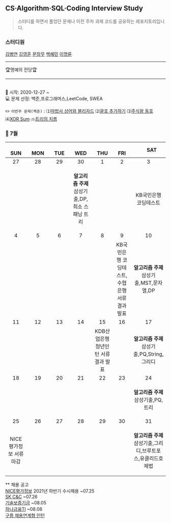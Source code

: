 ## CS·Algorithm·SQL·Coding Interview Study
<blockquote>스터디를 하면서 풀었던 문제나 이전 주차 과제 코드를 공유하는 레포지토리입니다.</blockquote>

### 스터디원

[김병연](https://github.com/whyWhale) [김영훈](https://github.com/12311321) [문창무](https://github.com/ChangmooMoon) [백혜민](https://github.com/HyeminBaek) [이명륜](https://github.com/auddl0756)

<hr>
🏆명예의 전당🏆

<hr>

<br> 📌 시작: 2020-12-27 ~
<br> 💻 문제 선정: 백준,프로그래머스,LeetCode, SWEA

✏️ `이번주 문제(백준)` : ⑴[마법사 상어와 블리자드](https://www.acmicpc.net/problem/21611)  ⑵[괄호 추가하기](https://www.acmicpc.net/problem/16637)  ⑶[주식왕 동호](https://www.acmicpc.net/problem/1231)  ⑷[XOR Sum](https://www.acmicpc.net/problem/11338)  ⑸[트리의 지름](https://www.acmicpc.net/problem/1967)

<h3> 📅 7월 </h3>


|　  SUN　  |　  MON　  |　  TUE　  |　  WED　  |　  THU　  |　  FRI　  |　  SAT　  |
|:---:|:---:|:---:|:---:|:---:|:---:|:---:|
|   27    |   28    |   29  |  30  |  1  |  2  |  3  |
|     |     |    |<p><b>알고리즘 주제</b> 삼성기출,DP,최소 스패닝 트리</p> |  | |KB국민은행 코딩테스트|
|   4   |      5      |      6      |     7     |    8     |     9     |   10   |
||||||KB국민은행 코딩테스트, 수협은행 서류 결과 발표|<p><b>알고리즘 주제</b> 삼성기출,MST,문자열,DP</p>|
| 11 |      12       |      13       |      14      |     15     |     16     |17|
|    ||||KDB산업은행 청년인턴 서류 결과 발표||<p><b>알고리즘 주제</b>삼성기출,PQ,String,그리디</p>|
| 18 |      19        |      20       | 21   |  22  |  23  |  24  |
|||||||<p><b>알고리즘 주제</b>삼성기출,PQ,트리</p>|
| 25 |26|27|28|29|30|31|
|NICE평가정보 서류 마감|   |  ||||<p><b>알고리즘 주제</b>삼성기출,그리디,브루트포스,유클리드호제법</p>|


** 채용 공고
<br>[NICE평가정보](https://nice.recruiter.co.kr/app/jobnotice/view?systemKindCode=MRS2&jobnoticeSn=63930) 2021년 하반기 수시채용 ~07.25 
<br>[SK C&C](https://www.skcareers.com/POS/jobViewOpenRecruit.aspx?_SKEP=qv0xqNXR7Eq%2BqPSIm4H4Gy%2BJ94ruMYWzboydXaYMP%2B%2BVWiebQKDvW1emvgsYhFMx11geFiSdWUwqE26p9uTRBNrphIy2T5jMe8MHUNbAJ10%3D) ~07.26
<br>[기술보증기금](https://kibo.incruit.com/hire/viewhire.asp?projectid=101) ~08.05
<br>[하나금융TI](https://hanati.recruiter.co.kr/app/jobnotice/view?systemKindCode=MRS2&jobnoticeSn=60379) ~08.08
<br>[구름 채용연계형 인턴](https://www.notion.so/46236f6890394c73a515f52f594d676b)
